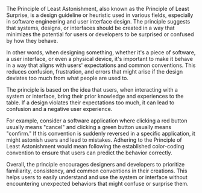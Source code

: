 The Principle of Least Astonishment, also known as the Principle of Least Surprise, is a design guideline or heuristic used in various fields, especially in software engineering and user interface design. The principle suggests that systems, designs, or interfaces should be created in a way that minimizes the potential for users or developers to be surprised or confused by how they behave.

In other words, when designing something, whether it's a piece of software, a user interface, or even a physical device, it's important to make it behave in a way that aligns with users' expectations and common conventions. This reduces confusion, frustration, and errors that might arise if the design deviates too much from what people are used to.

The principle is based on the idea that users, when interacting with a system or interface, bring their prior knowledge and experiences to the table. If a design violates their expectations too much, it can lead to confusion and a negative user experience.

For example, consider a software application where clicking a red button usually means "cancel" and clicking a green button usually means "confirm." If this convention is suddenly reversed in a specific application, it might astonish users and lead to mistakes. Adhering to the Principle of Least Astonishment would mean following the established color-coding convention to ensure that users can predict the behavior correctly.

Overall, the principle encourages designers and developers to prioritize familiarity, consistency, and common conventions in their creations. This helps users to easily understand and use the system or interface without encountering unexpected behaviors that might confuse or surprise them.